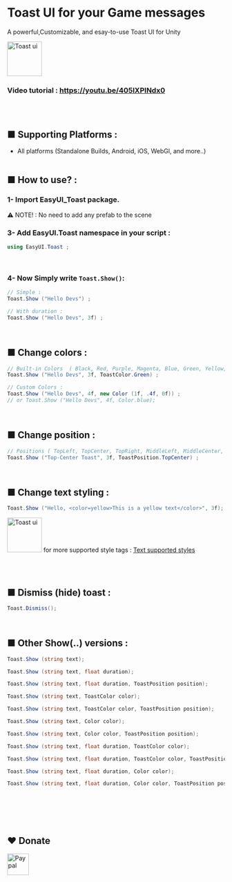 # Toast UI for your Game messages
A powerful,Customizable, and esay-to-use Toast UI for Unity

<img src="https://www.mediafire.com/convkey/6af4/br7apcoostvua8mzg.jpg" alt="Toast ui" height="80" />

### Video tutorial : https://youtu.be/405lXPINdx0
<br><br>
## ■ Supporting Platforms :
- All platforms (Standalone Builds, Android, iOS, WebGl, and more..)
<br><br>
## ■ How to use?  :
### 1- Import **EasyUI_Toast** package.
⚠️ NOTE! : No need to add any prefab to the scene
### 3- Add **EasyUI.Toast** namespace in your script :
```c#
using EasyUI.Toast ;
```
<br>

### 4- Now Simply write ```Toast.Show()```:
```c#
// Simple :
Toast.Show ("Hello Devs") ;

// With duration :
Toast.Show ("Hello Devs", 3f) ;
```
<br>

## ■ Change colors :
```c#
// Built-in Colors  ( Black, Red, Purple, Magenta, Blue, Green, Yellow, Orange ) :
Toast.Show ("Hello Devs", 3f, ToastColor.Green) ;

// Custom Colors :
Toast.Show ("Hello Devs", 4f, new Color (1f, .4f, 0f)) ;
// or Toast.Show ("Hello Devs", 4f, Color.blue);
```
<br>

## ■ Change position :
```c#
// Positions ( TopLeft, TopCenter, TopRight, MiddleLeft, MiddleCenter, MiddleRight, BottomLeft, BottomCenter, BottomRight ) :
Toast.Show ("Top-Center Toast", 3f, ToastPosition.TopCenter) ;
```
<br>

## ■ Change text styling :
```c#
Toast.Show ("Hello, <color=yellow>This is a yellow text</color>", 3f);
```
<img src="https://www.mediafire.com/convkey/336a/c3pmudunpkuhbvb7g.jpg" alt="Toast ui" height="80" />
for more supported style tags : <a href="https://docs.unity3d.com/Packages/com.unity.ugui@1.0/manual/StyledText.html">Text supported styles</a>

<br><br>

## ■ Dismiss (hide) toast :
```c#
Toast.Dismiss();
```
<br>

## ■ Other Show(..) versions :
```c#
Toast.Show (string text);

Toast.Show (string text, float duration);

Toast.Show (string text, float duration, ToastPosition position);

Toast.Show (string text, ToastColor color);

Toast.Show (string text, ToastColor color, ToastPosition position);

Toast.Show (string text, Color color);

Toast.Show (string text, Color color, ToastPosition position);

Toast.Show (string text, float duration, ToastColor color);

Toast.Show (string text, float duration, ToastColor color, ToastPosition position);

Toast.Show (string text, float duration, Color color);

Toast.Show (string text, float duration, Color color, ToastPosition position);
```



<br><br>
<br><br>
## ❤️ Donate

<a href="https://paypal.me/hamzaherbou" title="https://paypal.me/hamzaherbou" target="_blank"><img align="left" height="50" src="https://www.mediafire.com/convkey/72dc/iz78ys7vtfsl957zg.jpg" alt="Paypal"></a>
